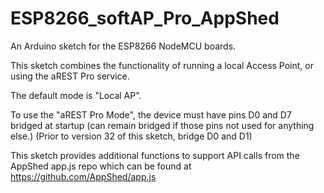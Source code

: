 # ESP8266_softAP_Pro_AppShed
An Arduino sketch for the ESP8266 NodeMCU boards.

  This sketch combines the functionality of running a local Access Point, 
   or using the aREST Pro service.
   
   The default mode is "Local AP".
   
   To use the "aREST Pro Mode", the device must have pins D0 and D7 bridged at startup 
   (can remain bridged if those pins not used for anything else.)
   (Prior to version 32 of this sketch, bridge D0 and D1)
  
  This sketch provides additional functions to support API calls from the AppShed app.js repo
   which can be found at https://github.com/AppShed/app.js 
